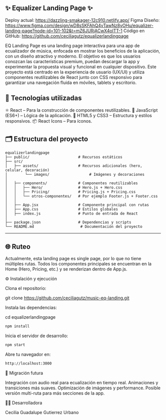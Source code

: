 ✨ Equalizer Landing Page ✨
---
Deploy actual: https://dazzling-smakager-12c910.netlify.app/
Figma Diseño: https://www.figma.com/design/wD8sSKFAhQ4vTawNz8yOHu/equalizer-landing-page?node-id=101-102&t=mZ6JURjACwX4olTT-1
Código en GitHub: https://github.com/ceciliagutz/equalizerlandingpage

EQ Landing Page es una landing page interactiva para una app de ecualizador de música, enfocada en mostrar los beneficios de la aplicación, con un diseño atractivo y moderno. El objetivo es que los usuarios conozcan las características premium, puedan descargar la app y experimentar la propuesta visual y funcional en cualquier dispositivo.
Este proyecto está centrado en la experiencia de usuario (UX/UI) y utiliza componentes reutilizables de React junto con CSS responsivo para garantizar una navegación fluida en móviles, tablets y escritorio.

🚀 Tecnologías utilizadas
---
⚛️ React – Para la construcción de componentes reutilizables.
🧠 JavaScript (ES6+) – Lógica de la aplicación.
🎨 HTML5 y CSS3 – Estructura y estilos responsivos.
📦 React Icons – Para íconos.

🗂️ Estructura del proyecto
---
```plaintext
equalizerlandingpage
├── public/                      # Recursos estáticos
├── src/
│   ├── assets/                  # Recursos adicionales (hero, celular, decoración)
│        └── images/                  # Imágenes y decoraciones
│
│   ├── components/              # Componentes reutilizables
│   │   ├── Hero/                # Hero.js + Hero.css
│   │   ├── Pricing/             # Pricing.js + Pricing.css
│   │   └── otros-componentes/   # Por ejemplo Footer.js + Footer.css
│   │
│   ├── App.jsx                  # Componente principal con rutas
│   ├── App.css                  # Estilos globales
│   ├── index.js                 # Punto de entrada de React
│
├── package.json                 # Dependencias y scripts
└── README.md                     # Documentación del proyecto
```
---
🌐 Ruteo
---
Actualmente, esta landing page es single page, por lo que no tiene múltiples rutas. Todos los componentes principales se encuentran en la Home (Hero, Pricing, etc.) y se renderizan dentro de App.js.

⚙️ Instalación y ejecución

Clona el repositorio:

git clone https://github.com/ceciliagutz/music-eq-landing.git


Instala las dependencias:

cd equalizerlandingpage
```bash
npm install
```
Inicia el servidor de desarrollo:
```bash
npm start
```

Abre tu navegador en:

```bash
http://localhost:3000
```
🔄 Migración futura

Integración con audio real para ecualización en tiempo real.
Animaciones y transiciones más suaves.
Optimización de imágenes y performance.
Posible versión multi-ruta para más secciones de la app.

👩‍💻 Desarrolladora

Cecilia Guadalupe Gutierrez Urbano
